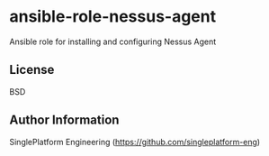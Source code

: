 ansible-role-nessus-agent
=========

Ansible role for installing and configuring Nessus Agent

License
-------

BSD

Author Information
------------------

SinglePlatform Engineering (https://github.com/singleplatform-eng)
